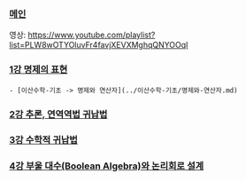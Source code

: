 ### [메인](/cs/cs-study)

영상: https://www.youtube.com/playlist?list=PLW8wOTYOluvFr4favjXEVXMghqQNYOOqI

### [1강 명제의 표현](명제의-표현.md)

    - [이산수학-기초 -> 명제와 연산자](../이산수학-기초/명제와-연산자.md)

### [2강 추론, 연역역법 귀납법](추론,연역법과-귀납법.md)

### [3강 수학적 귀납법](수학적-귀납법.md)

### [4강 부울 대수(Boolean Algebra)와 논리회로 설계](부울-대수와-논리회로-설계.md)
